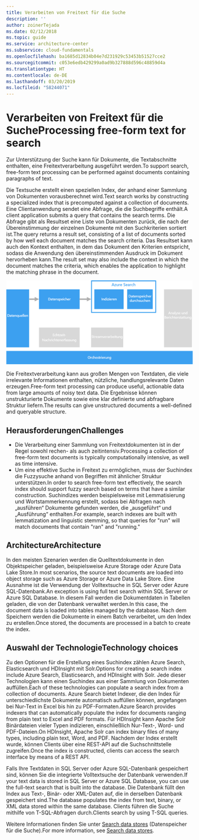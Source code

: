 ```yaml
---
title: Verarbeiten von Freitext für die Suche
description: ''
author: zoinerTejada
ms.date: 02/12/2018
ms.topic: guide
ms.service: architecture-center
ms.subservice: cloud-fundamentals
ms.openlocfilehash: ba1685d12834b04e7d231929c53453b51527cce2
ms.sourcegitcommit: c053e6edb429299a0ad9b327888d596c48859d4a
ms.translationtype: HT
ms.contentlocale: de-DE
ms.lasthandoff: 03/20/2019
ms.locfileid: "58244071"
---
```

# <a name="processing-free-form-text-for-search"></a><span data-ttu-id="ae895-102">Verarbeiten von Freitext für die Suche</span><span class="sxs-lookup"><span data-stu-id="ae895-102">Processing free-form text for search</span></span>

<span data-ttu-id="ae895-103">Zur Unterstützung der Suche kann für Dokumente, die Textabschnitte enthalten, eine Freitextverarbeitung ausgeführt werden.</span><span class="sxs-lookup"><span data-stu-id="ae895-103">To support search, free-form text processing can be performed against documents containing paragraphs of text.</span></span>

<span data-ttu-id="ae895-104">Die Textsuche erstellt einen speziellen Index, der anhand einer Sammlung von Dokumenten vorausberechnet wird.</span><span class="sxs-lookup"><span data-stu-id="ae895-104">Text search works by constructing a specialized index that is precomputed against a collection of documents.</span></span> <span data-ttu-id="ae895-105">Eine Clientanwendung sendet eine Abfrage, die die Suchbegriffe enthält.</span><span class="sxs-lookup"><span data-stu-id="ae895-105">A client application submits a query that contains the search terms.</span></span> <span data-ttu-id="ae895-106">Die Abfrage gibt als Resultset eine Liste von Dokumenten zurück, die nach der Übereinstimmung der einzelnen Dokumente mit den Suchkriterien sortiert ist.</span><span class="sxs-lookup"><span data-stu-id="ae895-106">The query returns a result set, consisting of a list of documents sorted by how well each document matches the search criteria.</span></span> <span data-ttu-id="ae895-107">Das Resultset kann auch den Kontext enthalten, in dem das Dokument den Kriterien entspricht, sodass die Anwendung den übereinstimmenden Ausdruck im Dokument hervorheben kann.</span><span class="sxs-lookup"><span data-stu-id="ae895-107">The result set may also include the context in which the document matches the criteria, which enables the application to highlight the matching phrase in the document.</span></span>

![Diagramm einer Suchpipeline](./images/search-pipeline.png)

<span data-ttu-id="ae895-109">Die Freitextverarbeitung kann aus großen Mengen von Textdaten, die viele irrelevante Informationen enthalten, nützliche, handlungsrelevante Daten erzeugen.</span><span class="sxs-lookup"><span data-stu-id="ae895-109">Free-form text processing can produce useful, actionable data from large amounts of noisy text data.</span></span> <span data-ttu-id="ae895-110">Die Ergebnisse können unstrukturierte Dokumente sowie eine klar definierte und abfragbare Struktur liefern.</span><span class="sxs-lookup"><span data-stu-id="ae895-110">The results can give unstructured documents a well-defined and queryable structure.</span></span>

## <a name="challenges"></a><span data-ttu-id="ae895-111">Herausforderungen</span><span class="sxs-lookup"><span data-stu-id="ae895-111">Challenges</span></span>

- <span data-ttu-id="ae895-112">Die Verarbeitung einer Sammlung von Freitextdokumenten ist in der Regel sowohl rechen- als auch zeitintensiv.</span><span class="sxs-lookup"><span data-stu-id="ae895-112">Processing a collection of free-form text documents is typically computationally intensive, as well as time intensive.</span></span>
- <span data-ttu-id="ae895-113">Um eine effektive Suche in Freitext zu ermöglichen, muss der Suchindex die Fuzzysuche anhand von Begriffen mit ähnlicher Struktur unterstützen.</span><span class="sxs-lookup"><span data-stu-id="ae895-113">In order to search free-form text effectively, the search index should support fuzzy search based on terms that have a similar construction.</span></span> <span data-ttu-id="ae895-114">Suchindizes werden beispielsweise mit Lemmatisierung und Wortstammerkennung erstellt, sodass bei Abfragen nach „ausführen“ Dokumente gefunden werden, die „ausgeführt“ und „Ausführung“ enthalten.</span><span class="sxs-lookup"><span data-stu-id="ae895-114">For example, search indexes are built with lemmatization and linguistic stemming, so that queries for "run" will match documents that contain "ran" and "running."</span></span>

## <a name="architecture"></a><span data-ttu-id="ae895-115">Architecture</span><span class="sxs-lookup"><span data-stu-id="ae895-115">Architecture</span></span>

<span data-ttu-id="ae895-116">In den meisten Szenarien werden die Quelltextdokumente in den Objektspeicher geladen, beispielsweise Azure Storage oder Azure Data Lake Store.</span><span class="sxs-lookup"><span data-stu-id="ae895-116">In most scenarios, the source text documents are loaded into object storage such as Azure Storage or Azure Data Lake Store.</span></span> <span data-ttu-id="ae895-117">Eine Ausnahme ist die Verwendung der Volltextsuche in SQL Server oder Azure SQL-Datenbank.</span><span class="sxs-lookup"><span data-stu-id="ae895-117">An exception is using full text search within SQL Server or Azure SQL Database.</span></span> <span data-ttu-id="ae895-118">In diesem Fall werden die Dokumentdaten in Tabellen geladen, die von der Datenbank verwaltet werden.</span><span class="sxs-lookup"><span data-stu-id="ae895-118">In this case, the document data is loaded into tables managed by the database.</span></span> <span data-ttu-id="ae895-119">Nach dem Speichern werden die Dokumente in einem Batch verarbeitet, um den Index zu erstellen.</span><span class="sxs-lookup"><span data-stu-id="ae895-119">Once stored, the documents are processed in a batch to create the index.</span></span>

## <a name="technology-choices"></a><span data-ttu-id="ae895-120">Auswahl der Technologie</span><span class="sxs-lookup"><span data-stu-id="ae895-120">Technology choices</span></span>

<span data-ttu-id="ae895-121">Zu den Optionen für die Erstellung eines Suchindex zählen Azure Search, Elasticsearch und HDInsight mit Solr.</span><span class="sxs-lookup"><span data-stu-id="ae895-121">Options for creating a search index include Azure Search, Elasticsearch, and HDInsight with Solr.</span></span> <span data-ttu-id="ae895-122">Jede dieser Technologien kann einen Suchindex aus einer Sammlung von Dokumenten auffüllen.</span><span class="sxs-lookup"><span data-stu-id="ae895-122">Each of these technologies can populate a search index from a collection of documents.</span></span> <span data-ttu-id="ae895-123">Azure Search bietet Indexer, die den Index für unterschiedlichste Dokumente automatisch auffüllen können, angefangen bei Nur-Text in Excel bis hin zu PDF-Formaten.</span><span class="sxs-lookup"><span data-stu-id="ae895-123">Azure Search provides indexers that can automatically populate the index for documents ranging from plain text to Excel and PDF formats.</span></span> <span data-ttu-id="ae895-124">Für HDInsight kann Apache Solr Binärdateien vieler Typen indizieren, einschließlich Nur-Text-, Word- und PDF-Dateien.</span><span class="sxs-lookup"><span data-stu-id="ae895-124">On HDInsight, Apache Solr can index binary files of many types, including plain text, Word, and PDF.</span></span> <span data-ttu-id="ae895-125">Nachdem der Index erstellt wurde, können Clients über eine REST-API auf die Suchschnittstelle zugreifen.</span><span class="sxs-lookup"><span data-stu-id="ae895-125">Once the index is constructed, clients can access the search interface by means of a REST API.</span></span>

<span data-ttu-id="ae895-126">Falls Ihre Textdaten in SQL Server oder Azure SQL-Datenbank gespeichert sind, können Sie die integrierte Volltextsuche der Datenbank verwenden.</span><span class="sxs-lookup"><span data-stu-id="ae895-126">If your text data is stored in SQL Server or Azure SQL Database, you can use the full-text search that is built into the database.</span></span> <span data-ttu-id="ae895-127">Die Datenbank füllt den Index aus Text-, Binär- oder XML-Daten auf, die in derselben Datenbank gespeichert sind.</span><span class="sxs-lookup"><span data-stu-id="ae895-127">The database populates the index from text, binary, or XML data stored within the same database.</span></span> <span data-ttu-id="ae895-128">Clients führen die Suche mithilfe von T-SQL-Abfragen durch.</span><span class="sxs-lookup"><span data-stu-id="ae895-128">Clients search by using T-SQL queries.</span></span>

<span data-ttu-id="ae895-129">Weitere Informationen finden Sie unter [Search data stores](../technology-choices/search-options.md) (Datenspeicher für die Suche).</span><span class="sxs-lookup"><span data-stu-id="ae895-129">For more information, see [Search data stores](../technology-choices/search-options.md).</span></span>
